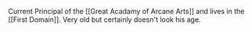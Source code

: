 Current Principal of the [[Great Acadamy of Arcane Arts]] and lives in the [[First Domain]]. Very old but certainly doesn't look his age.